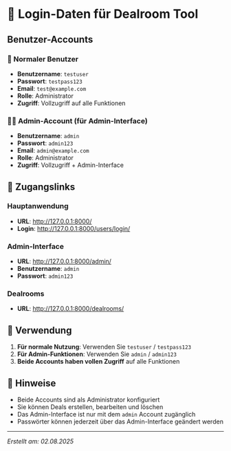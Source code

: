 # 🔑 Login-Daten für Dealroom Tool

## Benutzer-Accounts

### 👤 Normaler Benutzer
- **Benutzername**: `testuser`
- **Passwort**: `testpass123`
- **Email**: `test@example.com`
- **Rolle**: Administrator
- **Zugriff**: Vollzugriff auf alle Funktionen

### 👨‍💼 Admin-Account (für Admin-Interface)
- **Benutzername**: `admin`
- **Passwort**: `admin123`
- **Email**: `admin@example.com`
- **Rolle**: Administrator
- **Zugriff**: Vollzugriff + Admin-Interface

## 🚀 Zugangslinks

### Hauptanwendung
- **URL**: http://127.0.0.1:8000/
- **Login**: http://127.0.0.1:8000/users/login/

### Admin-Interface
- **URL**: http://127.0.0.1:8000/admin/
- **Benutzername**: `admin`
- **Passwort**: `admin123`

### Dealrooms
- **URL**: http://127.0.0.1:8000/dealrooms/

## 🔧 Verwendung

1. **Für normale Nutzung**: Verwenden Sie `testuser` / `testpass123`
2. **Für Admin-Funktionen**: Verwenden Sie `admin` / `admin123`
3. **Beide Accounts haben vollen Zugriff** auf alle Funktionen

## 📝 Hinweise

- Beide Accounts sind als Administrator konfiguriert
- Sie können Deals erstellen, bearbeiten und löschen
- Das Admin-Interface ist nur mit dem `admin` Account zugänglich
- Passwörter können jederzeit über das Admin-Interface geändert werden

---
*Erstellt am: 02.08.2025* 